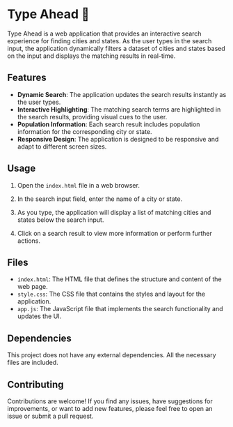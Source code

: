 # Type Ahead 👀

Type Ahead is a web application that provides an interactive search experience for finding cities and states. As the user types in the search input, the application dynamically filters a dataset of cities and states based on the input and displays the matching results in real-time.

## Features

- **Dynamic Search**: The application updates the search results instantly as the user types.
- **Interactive Highlighting**: The matching search terms are highlighted in the search results, providing visual cues to the user.
- **Population Information**: Each search result includes population information for the corresponding city or state.
- **Responsive Design**: The application is designed to be responsive and adapt to different screen sizes.

## Usage

1. Open the `index.html` file in a web browser.

2. In the search input field, enter the name of a city or state.

3. As you type, the application will display a list of matching cities and states below the search input.

4. Click on a search result to view more information or perform further actions.

## Files

- `index.html`: The HTML file that defines the structure and content of the web page.
- `style.css`: The CSS file that contains the styles and layout for the application.
- `app.js`: The JavaScript file that implements the search functionality and updates the UI.

## Dependencies

This project does not have any external dependencies. All the necessary files are included.

## Contributing

Contributions are welcome! If you find any issues, have suggestions for improvements, or want to add new features, please feel free to open an issue or submit a pull request.
